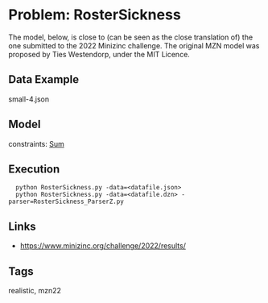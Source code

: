 # Problem: RosterSickness

The model, below, is close to (can be seen as the close translation of) the one submitted to the 2022 Minizinc challenge.
The original MZN model was proposed by Ties Westendorp, under the MIT Licence.

## Data Example
  small-4.json

## Model
  constraints: [Sum](https://pycsp.org/documentation/constraints/Sum)

## Execution
```
  python RosterSickness.py -data=<datafile.json>
  python RosterSickness.py -data=<datafile.dzn> -parser=RosterSickness_ParserZ.py
```

## Links
  - https://www.minizinc.org/challenge/2022/results/

## Tags
  realistic, mzn22
